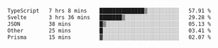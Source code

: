 <!--START_SECTION:waka-->

```txt
TypeScript   7 hrs 8 mins    ██████████████▒░░░░░░░░░░   57.91 %
Svelte       3 hrs 36 mins   ███████▒░░░░░░░░░░░░░░░░░   29.28 %
JSON         38 mins         █▒░░░░░░░░░░░░░░░░░░░░░░░   05.13 %
Other        25 mins         █░░░░░░░░░░░░░░░░░░░░░░░░   03.41 %
Prisma       15 mins         ▓░░░░░░░░░░░░░░░░░░░░░░░░   02.07 %
```

<!--END_SECTION:waka-->

